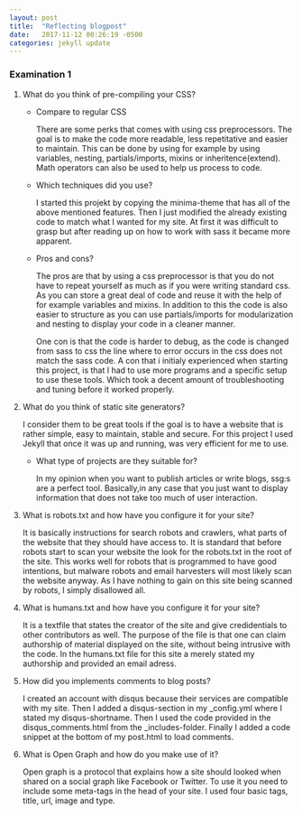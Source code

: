 ```yaml
---
layout: post
title:  "Reflecting blogpost"
date:   2017-11-12 00:26:19 -0500
categories: jekyll update
---
```


### Examination 1

1. What do you think of pre-compiling your CSS?

   - Compare to regular CSS

      There are some perks that comes with using css preprocessors. The goal is to make the code more readable, less repetitative and easier to maintain. This can be done by using for example by using variables, nesting, partials/imports, mixins or inheritence(extend). Math operators can also be used to help us process to code.

   - Which techniques did you use?

      I started this projekt by copying the minima-theme that has all of the above mentioned features. Then I just modified the already existing code to match what I wanted for my site. At first it was difficult to grasp but after reading up on how to work with sass it became more apparent.

   - Pros and cons?

      The pros are that by using a css preprocessor is that you do not have to repeat yourself as much as if you were writing standard css. As you can store a great deal of code and reuse it with the help of for example variables and mixins. In addition to this the code is also easier to structure as you can use partials/imports for modularization and nesting to display your code in a cleaner manner.

      One con is that the code is harder to debug, as the code is changed from sass to css the line where to error occurs in the css does not match the sass code. A con that i initialy experienced when starting this project, is that I had to use more programs and a specific setup to use these tools. Which took a decent amount of troubleshooting and tuning before it worked properly.



3. What do you think of static site generators?

    I consider them to be great tools if the goal is to have a website that is rather simple, easy to maintain, stable and secure. For this project I used Jekyll that once it was up and running, was very efficient for me to use.

   - What type of projects are they suitable for?

       In my opinion when you want to publish articles or write blogs, ssg:s are a perfect tool. Basically,in any case that you just want to display information that does not take too much of user interaction.

4. What is robots.txt and how have you configure it for your site?

   It is basically instructions for search robots and crawlers, what parts of the website that they should have access to. It is standard that before robots start to scan your website the look for the robots.txt in the root of the site. This works well for robots that is programmed to have good intentions, but malware robots and email harvesters will most likely scan the website anyway. As I have nothing to gain on this site being scanned by robots, I simply disallowed all.

5. What is humans.txt and how have you configure it for your site?

   It is a textfile that states the creator of the site and give credidentials to other contributors as well. The purpose of the file is that one can claim authorship of material displayed on the site, without being intrusive with the code. In the humans.txt file for this site a merely stated my authorship and provided an email adress.

6. How did you implements comments to blog posts?

   I created an account with disqus because their services are compatible with my site. Then I added a disqus-section in my \_config.yml where I stated my disqus-shortname. Then I used the code provided in the disqus_comments.html from the \_includes-folder. Finally I added a code snippet at the bottom of my post.html to load comments.


7. What is Open Graph and how do you make use of it?
   
   Open graph is a protocol that explains how a site should looked when shared on a social graph like Facebook or Twitter. To use it you need to include some meta-tags in the head of your site. I used four basic tags, title, url, image and type.